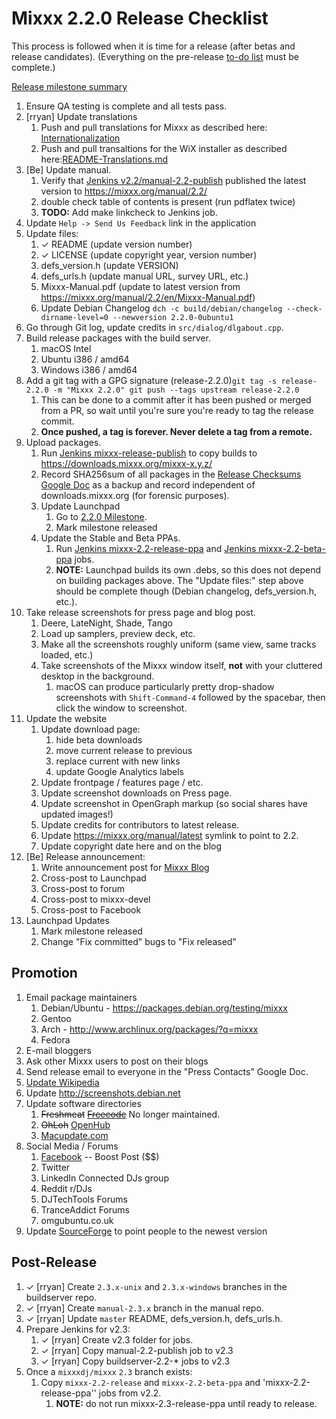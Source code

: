 # Mixxx 2.2.0 Release Checklist

This process is followed when it is time for a release (after betas and
release candidates). (Everything on the pre-release [to-do
list](2.2.0_todo) must be complete.)

[Release milestone
summary](https://launchpad.net/mixxx/+milestone/2.2.0/)

1.  Ensure QA testing is complete and all tests pass.
2.  \[rryan\] Update translations
    1.  Push and pull translations for Mixxx as described here:
        [Internationalization](Internationalization)
    2.  Push and pull transaltions for the WiX installer as described
        here:[README-Translations.md](https://github.com/mixxxdj/mixxx/blob/master/build/wix/Localization/README-Translations.md)
3.  \[Be\] Update manual.
    1.  Verify that [Jenkins
        v2.2/manual-2.2-publish](https://builds.mixxx.org/job/v2.2/job/manual-2.2-publish/)
        published the latest version to <https://mixxx.org/manual/2.2/>
    2.  double check table of contents is present (run pdflatex twice)
    3.  **TODO:** Add make linkcheck to Jenkins job.
4.  Update `Help -> Send Us Feedback` link in the application
5.  Update files:
    1.  ✓ README (update version number)
    2.  ✓ LICENSE (update copyright year, version number)
    3.  defs\_version.h (update VERSION)
    4.  defs\_urls.h (update manual URL, survey URL, etc.)
    5.  Mixxx-Manual.pdf (update to latest version from
        <https://mixxx.org/manual/2.2/en/Mixxx-Manual.pdf>)
    6.  Update Debian Changelog ` dch -c build/debian/changelog
        --check-dirname-level=0 --newversion 2.2.0-0ubuntu1  `
6.  Go through Git log, update credits in `src/dialog/dlgabout.cpp`.
7.  Build release packages with the build server.
    1.  macOS Intel
    2.  Ubuntu i386 / amd64
    3.  Windows i386 / amd64
8.  Add a git tag with a GPG signature (release-2.2.0)`git tag -s
    release-2.2.0 -m "Mixxx 2.2.0"
    git push --tags upstream release-2.2.0`
    1.  This can be done to a commit after it has been pushed or merged
        from a PR, so wait until you're sure you're ready to tag the
        release commit.
    2.  **Once pushed, a tag is forever. Never delete a tag from a
        remote.** 
9.  Upload packages.
    1.  Run [Jenkins
        mixxx-release-publish](https://builds.mixxx.org/job/mixxx-release-publish/)
        to copy builds to <https://downloads.mixxx.org/mixxx-x.y.z/>
    2.  Record SHA256sum of all packages in the [Release Checksums
        Google
        Doc](https://docs.google.com/spreadsheets/d/1E5vFa0gKf47P3LMMXpnr3JzsZ7-ENI03IgOkj9lxYQo/edit#gid=0)
        as a backup and record independent of downloads.mixxx.org (for
        forensic purposes).
    3.  Update Launchpad
        1.  Go to [2.2.0
            Milestone](https://launchpad.net/mixxx/+milestone/2.2.0).
        2.  Mark milestone released
    4.  Update the Stable and Beta PPAs.
        1.  Run [Jenkins
            mixxx-2.2-release-ppa](https://builds.mixxx.org/job/v2.2/job/mixxx-2.2-release-ppa/)
            and [Jenkins
            mixxx-2.2-beta-ppa](https://builds.mixxx.org/job/v2.2/job/mixxx-2.2-beta-ppa/)
            jobs.
        2.  **NOTE:** Launchpad builds its own .debs, so this does not
            depend on building packages above. The "Update files:" step
            above should be complete though (Debian changelog,
            defs\_version.h, etc.).
10. Take release screenshots for press page and blog post.
    1.  Deere, LateNight, Shade, Tango
    2.  Load up samplers, preview deck, etc. 
    3.  Make all the screenshots roughly uniform (same view, same tracks
        loaded, etc.)
    4.  Take screenshots of the Mixxx window itself, **not** with your
        cluttered desktop in the background.
        1.  macOS can produce particularly pretty drop-shadow
            screenshots with `Shift-Command-4` followed by the spacebar,
            then click the window to screenshot.
11. Update the website
    1.  Update download page:
        1.  hide beta downloads
        2.  move current release to previous
        3.  replace current with new links
        4.  update Google Analytics labels
    2.  Update frontpage / features page / etc.
    3.  Update screenshot downloads on Press page.
    4.  Update screenshot in OpenGraph markup (so social shares have
        updated images\!)
    5.  Update credits for contributors to latest release.
    6.  Update <https://mixxx.org/manual/latest> symlink to point to
        2.2.
    7.  Update copyright date here and on the blog
12. \[Be\] Release announcement:
    1.  Write announcement post for [Mixxx
        Blog](http://mixxxblog.blogspot.com/) 
    2.  Cross-post to Launchpad
    3.  Cross-post to forum
    4.  Cross-post to mixxx-devel
    5.  Cross-post to Facebook
13. Launchpad Updates
    1.  Mark milestone released
    2.  Change "Fix committed" bugs to "Fix released"

## Promotion

1.  Email package maintainers
    1.  Debian/Ubuntu - <https://packages.debian.org/testing/mixxx>
    2.  Gentoo
    3.  Arch - <http://www.archlinux.org/packages/?q=mixxx>
    4.  Fedora
2.  E-mail bloggers
3.  Ask other Mixxx users to post on their blogs
4.  Send release email to everyone in the "Press Contacts" Google Doc.
5.  [Update Wikipedia](https://en.wikipedia.org/wiki/Mixxx)
6.  Update <http://screenshots.debian.net>
7.  Update software directories
    1.  ~~Freshmeat~~
        ~~[Freecode](http://www.freecode.com/projects/mixxx)~~ No longer
        maintained.
    2.  ~~OhLoh~~ [OpenHub](https://www.openhub.net/p/mixxx)
    3.  [Macupdate.com](https://www.macupdate.com/app/mac/33059/mixxx)
8.  Social Media / Forums
    1.  [Facebook](https://www.facebook.com/Mixxx-DJ-Software-21723485212/)
        -- Boost Post ($$)
    2.  Twitter
    3.  LinkedIn Connected DJs group
    4.  Reddit r/DJs
    5.  DJTechTools Forums
    6.  TranceAddict Forums
    7.  omgubuntu.co.uk
9.  Update [SourceForge](https://sourceforge.net/projects/mixxx/) to
    point people to the newest version

## Post-Release

1.  ✓ \[rryan\] Create `2.3.x-unix` and `2.3.x-windows` branches in the
    buildserver repo.
2.  ✓ \[rryan\] Create `manual-2.3.x` branch in the manual repo.
3.  ✓ \[rryan\] Update `master` README, defs\_version.h, defs\_urls.h.
4.  Prepare Jenkins for v2.3:
    1.  ✓ \[rryan\] Create v2.3 folder for jobs.
    2.  ✓ \[rryan\] Copy manual-2.2-publish job to v2.3
    3.  ✓ \[rryan\] Copy buildserver-2.2-\* jobs to v2.3
5.  Once a `mixxxdj/mixxx` `2.3` branch exists:
    1.  Copy `mixxx-2.2-release` and `mixxx-2.2-beta-ppa` and
        'mixxx-2.2-release-ppa'' jobs from v2.2.
        1.  **NOTE:** do not run mixxx-2.3-release-ppa until ready to
            release.
